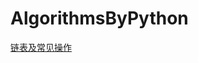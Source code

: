 # AlgorithmsByPython
[链表及常见操作](https://github.com/yinghuan007/AlgorithmsByPython/blob/master/Lists.py)
